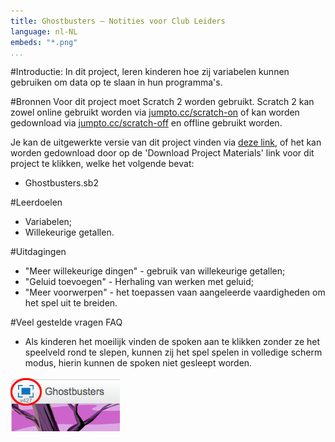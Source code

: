 ```yaml
---
title: Ghostbusters — Notities voor Club Leiders
language: nl-NL
embeds: "*.png"
...
```


#Introductie:
In dit project, leren kinderen hoe zij variabelen kunnen gebruiken om data op te slaan in hun programma's.

#Bronnen
Voor dit project moet Scratch 2 worden gebruikt. Scratch 2 kan zowel online gebruikt worden via [jumpto.cc/scratch-on](http://jumpto.cc/scratch-on) of kan worden gedownload via [jumpto.cc/scratch-off](http://jumpto.cc/scratch-off) en offline gebruikt worden.

Je kan de uitgewerkte versie van dit project vinden via <a href="http://scratch.mit.edu/projects/60787262/#editor">deze link</a>, of het kan worden gedownload door op de 'Download Project Materials' link voor dit project te klikken, welke het volgende bevat:

+ Ghostbusters.sb2

#Leerdoelen
+ Variabelen;
+ Willekeurige getallen.

#Uitdagingen
+ "Meer willekeurige dingen" - gebruik van willekeurige getallen;
+ "Geluid toevoegen" - Herhaling van werken met geluid;
+ "Meer voorwerpen" - het toepassen vaan aangeleerde vaardigheden om het spel uit te breiden.

#Veel gestelde vragen FAQ
+ Als kinderen het moeilijk vinden de spoken aan te klikken zonder ze het speelveld rond te slepen, kunnen zij het spel spelen in volledige scherm modus, hierin kunnen de spoken niet gesleept worden.

![screenshot](ghost-fullscreen.png)